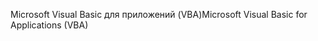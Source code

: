 <span data-ttu-id="6693f-101">Microsoft Visual Basic для приложений (VBA)</span><span class="sxs-lookup"><span data-stu-id="6693f-101">Microsoft Visual Basic for Applications (VBA)</span></span>